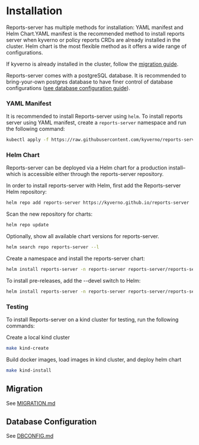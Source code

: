 # Installation

Reports-server has multiple methods for installation: YAML manifest and Helm Chart.YAML manifest is the recommended method to install reports server when kyverno or policy reports CRDs are already installed in the cluster. Helm chart is the most flexible method as it offers a wide range of configurations.

If kyverno is already installed in the cluster, follow the [migration guide](#migration).

Reports-server comes with a postgreSQL database. It is recommended to bring-your-own postgres database to have finer control of database configurations ([see database configuration guide](#database-configuration)).

### YAML Manifest
It is recommended to install Reports-server using `helm`. To install reports server using YAML manifest, create a `reports-server` namespace and run the following command:

```bash
kubectl apply -f https://raw.githubusercontent.com/kyverno/reports-server/main/config/install.yaml
```

### Helm Chart

Reports-server can be deployed via a Helm chart for a production install–which is accessible either through the reports-server repository.

In order to install reports-server with Helm, first add the Reports-server Helm repository:
```bash
helm repo add reports-server https://kyverno.github.io/reports-server
```

Scan the new repository for charts:
```bash
helm repo update
```

Optionally, show all available chart versions for reports-server.

```bash
helm search repo reports-server --l
```

Create a namespace and install the reports-server chart:

```bash
helm install reports-server -n reports-server reports-server/reports-server --create-namespace
```

To install pre-releases, add the --devel switch to Helm:

```bash
helm install reports-server -n reports-server reports-server/reports-server --create-namespace --devel
```

### Testing

To install Reports-server on a kind cluster for testing, run the following commands:

Create a local kind cluster
```bash
make kind-create
```

Build docker images, load images in kind cluster, and deploy helm chart
```bash
make kind-install
```

## Migration 

See [MIGRATION.md](./MIGRATION.md)


## Database Configuration

See [DBCONFIG.md](./DBCONFIG.md)
